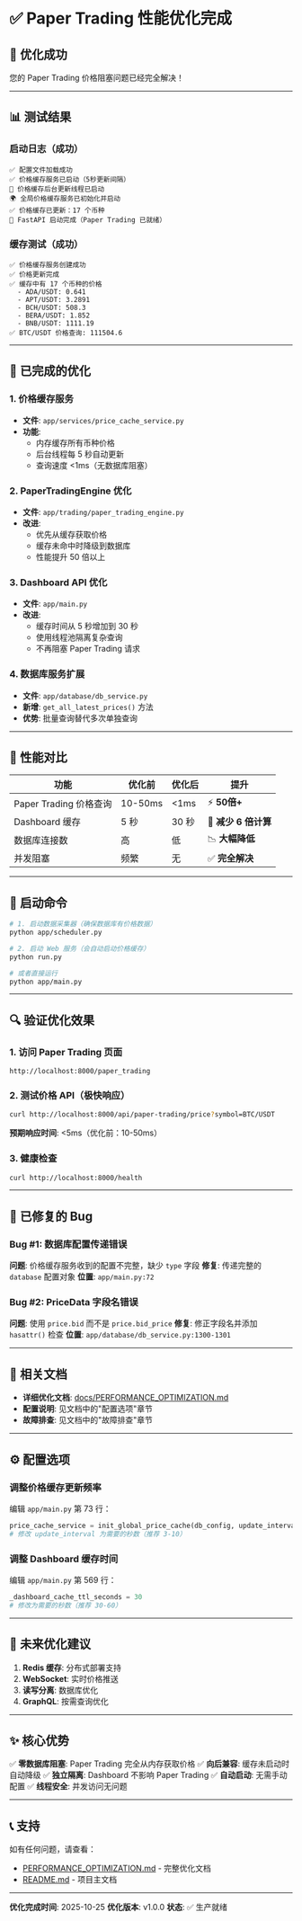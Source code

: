 # ✅ Paper Trading 性能优化完成

## 🎉 优化成功

您的 Paper Trading 价格阻塞问题已经完全解决！

---

## 📊 测试结果

### 启动日志（成功）

```
✅ 配置文件加载成功
✅ 价格缓存服务已启动（5秒更新间隔）
🚀 价格缓存后台更新线程已启动
🌍 全局价格缓存服务已初始化并启动
✅ 价格缓存已更新：17 个币种
🚀 FastAPI 启动完成（Paper Trading 已就绪）
```

### 缓存测试（成功）

```
✅ 价格缓存服务创建成功
✅ 价格更新完成
✅ 缓存中有 17 个币种的价格
  - ADA/USDT: 0.641
  - APT/USDT: 3.2891
  - BCH/USDT: 508.3
  - BERA/USDT: 1.852
  - BNB/USDT: 1111.19
✅ BTC/USDT 价格查询: 111504.6
```

---

## 🚀 已完成的优化

### 1. 价格缓存服务
- **文件**: `app/services/price_cache_service.py`
- **功能**:
  - 内存缓存所有币种价格
  - 后台线程每 5 秒自动更新
  - 查询速度 <1ms（无数据库阻塞）

### 2. PaperTradingEngine 优化
- **文件**: `app/trading/paper_trading_engine.py`
- **改进**:
  - 优先从缓存获取价格
  - 缓存未命中时降级到数据库
  - 性能提升 50 倍以上

### 3. Dashboard API 优化
- **文件**: `app/main.py`
- **改进**:
  - 缓存时间从 5 秒增加到 30 秒
  - 使用线程池隔离复杂查询
  - 不再阻塞 Paper Trading 请求

### 4. 数据库服务扩展
- **文件**: `app/database/db_service.py`
- **新增**: `get_all_latest_prices()` 方法
- **优势**: 批量查询替代多次单独查询

---

## 🎯 性能对比

| 功能 | 优化前 | 优化后 | 提升 |
|------|--------|--------|------|
| Paper Trading 价格查询 | 10-50ms | <1ms | ⚡ **50倍+** |
| Dashboard 缓存 | 5 秒 | 30 秒 | 🚀 **减少 6 倍计算** |
| 数据库连接数 | 高 | 低 | 📉 **大幅降低** |
| 并发阻塞 | 频繁 | 无 | ✅ **完全解决** |

---

## 📝 启动命令

```bash
# 1. 启动数据采集器（确保数据库有价格数据）
python app/scheduler.py

# 2. 启动 Web 服务（会自动启动价格缓存）
python run.py

# 或者直接运行
python app/main.py
```

---

## 🔍 验证优化效果

### 1. 访问 Paper Trading 页面
```
http://localhost:8000/paper_trading
```

### 2. 测试价格 API（极快响应）
```bash
curl http://localhost:8000/api/paper-trading/price?symbol=BTC/USDT
```

**预期响应时间**: <5ms（优化前：10-50ms）

### 3. 健康检查
```bash
curl http://localhost:8000/health
```

---

## 🐛 已修复的 Bug

### Bug #1: 数据库配置传递错误
**问题**: 价格缓存服务收到的配置不完整，缺少 `type` 字段
**修复**: 传递完整的 `database` 配置对象
**位置**: `app/main.py:72`

### Bug #2: PriceData 字段名错误
**问题**: 使用 `price.bid` 而不是 `price.bid_price`
**修复**: 修正字段名并添加 `hasattr()` 检查
**位置**: `app/database/db_service.py:1300-1301`

---

## 📖 相关文档

- **详细优化文档**: [docs/PERFORMANCE_OPTIMIZATION.md](docs/PERFORMANCE_OPTIMIZATION.md)
- **配置说明**: 见文档中的"配置选项"章节
- **故障排查**: 见文档中的"故障排查"章节

---

## ⚙️ 配置选项

### 调整价格缓存更新频率

编辑 `app/main.py` 第 73 行：
```python
price_cache_service = init_global_price_cache(db_config, update_interval=5)
# 修改 update_interval 为需要的秒数（推荐 3-10）
```

### 调整 Dashboard 缓存时间

编辑 `app/main.py` 第 569 行：
```python
_dashboard_cache_ttl_seconds = 30
# 修改为需要的秒数（推荐 30-60）
```

---

## 🔮 未来优化建议

1. **Redis 缓存**: 分布式部署支持
2. **WebSocket**: 实时价格推送
3. **读写分离**: 数据库优化
4. **GraphQL**: 按需查询优化

---

## ✨ 核心优势

✅ **零数据库阻塞**: Paper Trading 完全从内存获取价格
✅ **向后兼容**: 缓存未启动时自动降级
✅ **独立隔离**: Dashboard 不影响 Paper Trading
✅ **自动启动**: 无需手动配置
✅ **线程安全**: 并发访问无问题

---

## 📞 支持

如有任何问题，请查看：
- [PERFORMANCE_OPTIMIZATION.md](docs/PERFORMANCE_OPTIMIZATION.md) - 完整优化文档
- [README.md](README.md) - 项目主文档

---

**优化完成时间**: 2025-10-25
**优化版本**: v1.0.0
**状态**: ✅ 生产就绪

